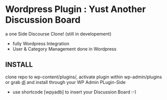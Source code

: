 # Wordpress Plugin : Yust Another Discussion Board


a one Side Discourse Clone! (still in developement)

- fully Wordpress Integration
- User & Category Management done in Wordpress


## INSTALL

clone repo to wp-content/plugins/, activate plugin within wp-admin/plugins
 or grab [dl] and install through your WP Admin PLugin-Side 
- use shortcode [wpyadb] to insert your Discussion Board  :-)


[dl]:http://dbk3r.spdns.de/dl/wp-yadb.zip
